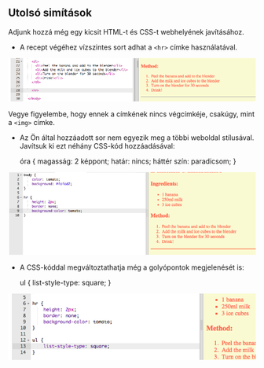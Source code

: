 ## Utolsó simítások

Adjunk hozzá még egy kicsit HTML-t és CSS-t webhelyének javításához.

+ A recept végéhez vízszintes sort adhat a `<hr>` címke használatával.

![screenshot](images/recipe-hr.png)

Vegye figyelembe, hogy ennek a címkének nincs végcímkéje, csakúgy, mint a `<img>` címke.

+ Az Ön által hozzáadott sor nem egyezik meg a többi weboldal stílusával. Javítsuk ki ezt néhány CSS-kód hozzáadásával:

    óra {
        magasság: 2 képpont;
        határ: nincs;
        háttér szín: paradicsom;
    }
    

![screenshot](images/recipe-hr-css.png)

+ A CSS-kóddal megváltoztathatja még a golyópontok megjelenését is:

    ul {
        list-style-type: square;
    }
    

![képernyőkép](images/recipe-ul-css.png)